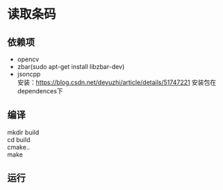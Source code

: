 # 读取条码
## 依赖项
- opencv
- zbar(sudo apt-get install libzbar-dev)
- jsoncpp  
   安装：https://blog.csdn.net/deyuzhi/article/details/51747221
   安装包在dependences下
## 编译
mkdir build  
cd build  
cmake..  
make  
## 运行

